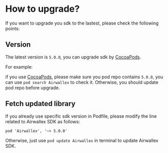 How to upgrade? 
====================
If you want to upgrade you sdk to the lastest, please check the following points:

## Version
The latest version is `5.0.0`, you can upgrade sdk by [CocoaPods](https://cocoapods.org/).

For example:

if you use [CocoaPods](https://cocoapods.org/), please make sure you pod repo contains `5.0.0`, you can use `pod search Airwallex` to check it. Otherwise, you should update pod repo before upgrade.


## Fetch updated library

If you already use specific sdk version in Podfile, please modify the line related to Airwallex SDK as follows:

```
pod 'Airwallex', '~> 5.0.0'
```

Otherwise, just use `pod update Airwallex` in terminal to update Airwallex SDK.
